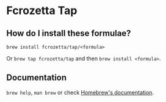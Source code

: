 # Fcrozetta Tap

## How do I install these formulae?

`brew install fcrozetta/tap/<formula>`

Or `brew tap fcrozetta/tap` and then `brew install <formula>`.

## Documentation

`brew help`, `man brew` or check [Homebrew's documentation](https://docs.brew.sh).
